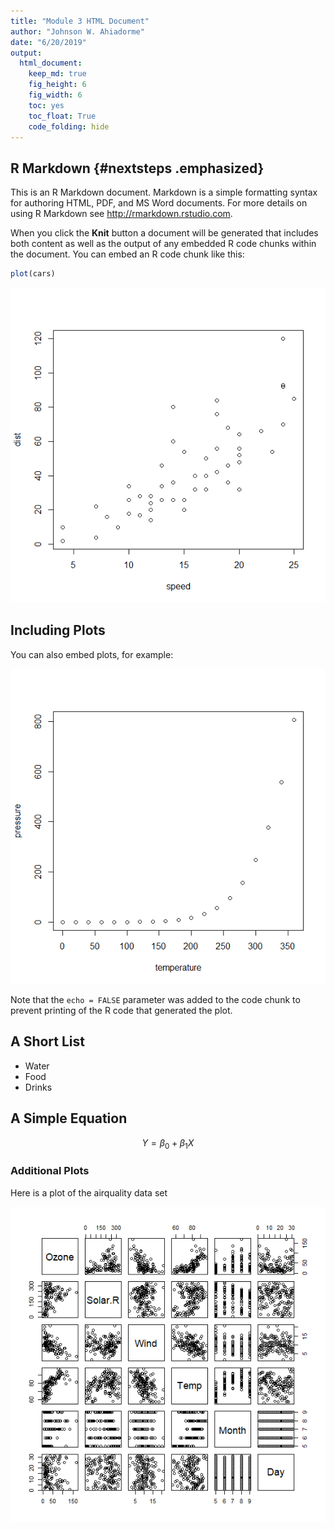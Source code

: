 ```yaml
---
title: "Module 3 HTML Document"
author: "Johnson W. Ahiadorme"
date: "6/20/2019"
output: 
  html_document: 
    keep_md: true
    fig_height: 6
    fig_width: 6
    toc: yes
    toc_float: True
    code_folding: hide
---
```




## R Markdown {#nextsteps .emphasized}

This is an R Markdown document. Markdown is a simple formatting syntax for authoring HTML, PDF, and MS Word documents. For more details on using R Markdown see <http://rmarkdown.rstudio.com>.

When you click the **Knit** button a document will be generated that includes both content as well as the output of any embedded R code chunks within the document. You can embed an R code chunk like this:


```r
plot(cars)
```

![](HTML_Document_files/figure-html/cars-1.png)<!-- -->

## Including Plots

You can also embed plots, for example:

![](HTML_Document_files/figure-html/pressure-1.png)<!-- -->

Note that the `echo = FALSE` parameter was added to the code chunk to prevent printing of the R code that generated the plot.

## A Short List

- Water
- Food
- Drinks

## A Simple Equation

$$ Y = \beta_0 + \beta_1X $$

### Additional Plots

Here is a plot of the airquality data set

![](HTML_Document_files/figure-html/airquality-1.png)<!-- -->

